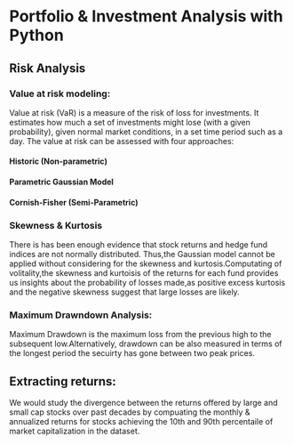# Portfolio & Investment Analysis with Python

## Risk Analysis
 
  ### Value at risk modeling:
  Value at risk (VaR) is a measure of the risk of loss for investments. It estimates how much a set of investments might lose (with a given probability), given normal market conditions, in a set time period such as a day.
  The value at risk can be assessed with four approaches:
  #### Historic (Non-parametric)
  #### Parametric Gaussian Model
  #### Cornish-Fisher (Semi-Parametric)
  
   ### Skewness & Kurtosis
There is has been enough evidence that stock returns and hedge fund indices are not normally distributed. Thus,the Gaussian model cannot be applied without considering for the skewness and kurtosis.Computating of volitality,the skewness and kurtoisis of the returns for each fund provides us	insights about the probability of losses made,as positive excess kurtosis and the negative skewness suggest that large losses are likely.
    
  ### Maximum Drawndown Analysis:
  Maximum Drawdown is the maximum loss from the previous high to the subsequent low.Alternatively, drawdown can be also measured in terms of the longest period the secuirty has gone between two peak prices.
   
## Extracting returns:
We would study the divergence between the returns offered by large and small cap stocks over past decades by compuating the monthly & annualized returns for stocks achieving the 10th and 90th percentaile of market capitalization in the dataset.
  

